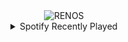 <div align="center">
<picture>
    <source media="(prefers-color-scheme: dark)" srcset="https://i.ibb.co/sJz1Phh/output-gif.gif">
    <source media="(prefers-color-scheme: light)" srcset="https://i.ibb.co/sJz1Phh/output-gif.gif">
    <img alt="RENOS" src="https://i.ibb.co/sJz1Phh/output-gif.gif">
</picture>
<details>
<summary>Spotify Recently Played</summary>
<img src="https://spotify-recently-played-readme.vercel.app/api?user=31d6d6zerc5ct6kck32na2ozsqf4&unique=1&width=400" alt="Spotify" />
</details>
</div>

<!-- Image deletion URL: https://ibb.co/pr5KPgg/f97f2d07a1f4360d5732b8f2afc46b0b -->